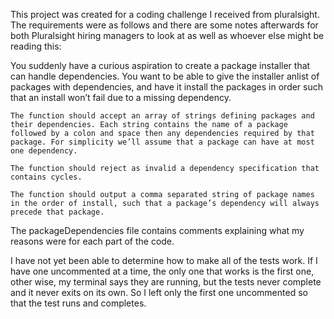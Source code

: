 This project was created for a coding challenge I received from pluralsight. The requirements were as follows and there are some notes afterwards for both Pluralsight hiring managers to look at as well as whoever else might be reading this: 

You suddenly have a curious aspiration to create a package installer that can handle dependencies. You want to be able to give the installer anlist of packages with dependencies, and have it install the packages in order such that an install won’t fail due to a missing dependency.

    The function should accept an array of strings defining packages and their dependencies. Each string contains the name of a package followed by a colon and space then any dependencies required by that package. For simplicity we’ll assume that a package can have at most one dependency.
    
    The function should reject as invalid a dependency specification that contains cycles.

    The function should output a comma separated string of package names in the order of install, such that a package’s dependency will always precede that package.



The packageDependencies file contains comments explaining what my reasons were for each part of the code. 



I have not yet been able to determine how to make all of the tests work. If I have one uncommented at a time, the only one that works is the first one, other wise, my terminal says they are running, but the tests never complete and it never exits on its own. So I left only the first one uncommented so that the test runs and completes.